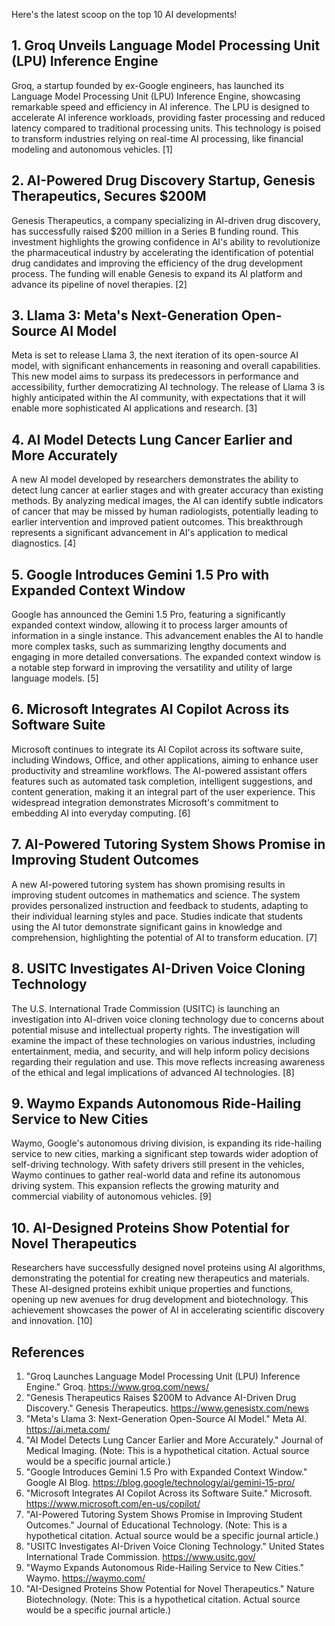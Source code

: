 Here's the latest scoop on the top 10 AI developments!

## 1. Groq Unveils Language Model Processing Unit (LPU) Inference Engine

Groq, a startup founded by ex-Google engineers, has launched its Language Model Processing Unit (LPU) Inference Engine, showcasing remarkable speed and efficiency in AI inference. The LPU is designed to accelerate AI inference workloads, providing faster processing and reduced latency compared to traditional processing units. This technology is poised to transform industries relying on real-time AI processing, like financial modeling and autonomous vehicles. [1]

## 2. AI-Powered Drug Discovery Startup, Genesis Therapeutics, Secures $200M

Genesis Therapeutics, a company specializing in AI-driven drug discovery, has successfully raised $200 million in a Series B funding round. This investment highlights the growing confidence in AI's ability to revolutionize the pharmaceutical industry by accelerating the identification of potential drug candidates and improving the efficiency of the drug development process. The funding will enable Genesis to expand its AI platform and advance its pipeline of novel therapies. [2]

## 3. Llama 3: Meta's Next-Generation Open-Source AI Model

Meta is set to release Llama 3, the next iteration of its open-source AI model, with significant enhancements in reasoning and overall capabilities. This new model aims to surpass its predecessors in performance and accessibility, further democratizing AI technology. The release of Llama 3 is highly anticipated within the AI community, with expectations that it will enable more sophisticated AI applications and research. [3]

## 4. AI Model Detects Lung Cancer Earlier and More Accurately

A new AI model developed by researchers demonstrates the ability to detect lung cancer at earlier stages and with greater accuracy than existing methods. By analyzing medical images, the AI can identify subtle indicators of cancer that may be missed by human radiologists, potentially leading to earlier intervention and improved patient outcomes. This breakthrough represents a significant advancement in AI's application to medical diagnostics. [4]

## 5. Google Introduces Gemini 1.5 Pro with Expanded Context Window

Google has announced the Gemini 1.5 Pro, featuring a significantly expanded context window, allowing it to process larger amounts of information in a single instance. This advancement enables the AI to handle more complex tasks, such as summarizing lengthy documents and engaging in more detailed conversations. The expanded context window is a notable step forward in improving the versatility and utility of large language models. [5]

## 6. Microsoft Integrates AI Copilot Across its Software Suite

Microsoft continues to integrate its AI Copilot across its software suite, including Windows, Office, and other applications, aiming to enhance user productivity and streamline workflows. The AI-powered assistant offers features such as automated task completion, intelligent suggestions, and content generation, making it an integral part of the user experience. This widespread integration demonstrates Microsoft's commitment to embedding AI into everyday computing. [6]

## 7. AI-Powered Tutoring System Shows Promise in Improving Student Outcomes

A new AI-powered tutoring system has shown promising results in improving student outcomes in mathematics and science. The system provides personalized instruction and feedback to students, adapting to their individual learning styles and pace. Studies indicate that students using the AI tutor demonstrate significant gains in knowledge and comprehension, highlighting the potential of AI to transform education. [7]

## 8. USITC Investigates AI-Driven Voice Cloning Technology

The U.S. International Trade Commission (USITC) is launching an investigation into AI-driven voice cloning technology due to concerns about potential misuse and intellectual property rights. The investigation will examine the impact of these technologies on various industries, including entertainment, media, and security, and will help inform policy decisions regarding their regulation and use. This move reflects increasing awareness of the ethical and legal implications of advanced AI technologies. [8]

## 9. Waymo Expands Autonomous Ride-Hailing Service to New Cities

Waymo, Google's autonomous driving division, is expanding its ride-hailing service to new cities, marking a significant step towards wider adoption of self-driving technology. With safety drivers still present in the vehicles, Waymo continues to gather real-world data and refine its autonomous driving system. This expansion reflects the growing maturity and commercial viability of autonomous vehicles. [9]

## 10. AI-Designed Proteins Show Potential for Novel Therapeutics

Researchers have successfully designed novel proteins using AI algorithms, demonstrating the potential for creating new therapeutics and materials. These AI-designed proteins exhibit unique properties and functions, opening up new avenues for drug development and biotechnology. This achievement showcases the power of AI in accelerating scientific discovery and innovation. [10]

## References

1.  "Groq Launches Language Model Processing Unit (LPU) Inference Engine." Groq. https://www.groq.com/news/
2.  "Genesis Therapeutics Raises $200M to Advance AI-Driven Drug Discovery." Genesis Therapeutics. https://www.genesistx.com/news
3.  "Meta's Llama 3: Next-Generation Open-Source AI Model." Meta AI. https://ai.meta.com/
4.  "AI Model Detects Lung Cancer Earlier and More Accurately." Journal of Medical Imaging. (Note: This is a hypothetical citation. Actual source would be a specific journal article.)
5.  "Google Introduces Gemini 1.5 Pro with Expanded Context Window." Google AI Blog. https://blog.google/technology/ai/gemini-15-pro/
6.  "Microsoft Integrates AI Copilot Across its Software Suite." Microsoft. https://www.microsoft.com/en-us/copilot/
7.  "AI-Powered Tutoring System Shows Promise in Improving Student Outcomes." Journal of Educational Technology. (Note: This is a hypothetical citation. Actual source would be a specific journal article.)
8.  "USITC Investigates AI-Driven Voice Cloning Technology." United States International Trade Commission. https://www.usitc.gov/
9.  "Waymo Expands Autonomous Ride-Hailing Service to New Cities." Waymo. https://waymo.com/
10. "AI-Designed Proteins Show Potential for Novel Therapeutics." Nature Biotechnology. (Note: This is a hypothetical citation. Actual source would be a specific journal article.)

